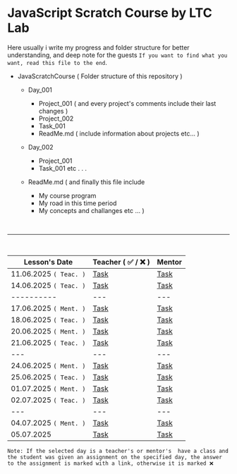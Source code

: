 # JavaScript Scratch Course by LTC Lab

Here usually i write my progress and folder structure for better understanding, and deep note for the guests `If you want to find what you want, read this file to the end`.

- JavaScratchCourse ( Folder structure of this repository )

  - Day_001

    - Project_001 ( and every project's comments include their last changes )
    - Project_002
    - Task_001
    - ReadMe.md ( include information about projects etc... )

  - Day_002

    - Project_001
    - Task_001 etc . . .

  - ReadMe.md ( and finally this file include
    - My course program
    - My road in this time period
    - My concepts and challanges etc ... )

<br>

---

<br>

| Lesson's Date          | Teacher ( ✅ / ❌ ) | Mentor   |
| ---------------------- | ------------------- | -------- |
| 11.06.2025 `( Teac. )` | [Task]()            | [Task]() |
| 14.06.2025 `( Teac. )` | [Task]()            | [Task]() |
| ----------             | ---                 | ---      |
| 17.06.2025 `( Ment. )` | [Task]()            | [Task]() |
| 18.06.2025 `( Teac. )` | [Task]()            | [Task]() |
| 20.06.2025 `( Ment. )` | [Task]()            | [Task]() |
| 21.06.2025 `( Teac. )` | [Task]()            | [Task]() |
| ---                    | ---                 | ---      |
| 24.06.2025 `( Ment. )` | [Task]()            | [Task]() |
| 25.06.2025 `( Teac. )` | [Task]()            | [Task]() |
| 01.07.2025 `( Ment. )` | [Task]()            | [Task]() |
| 02.07.2025 `( Teac. )` | [Task]()            | [Task]() |
| ---                    | ---                 | ---      |
| 04.07.2025 `( Ment. )` | [Task]()            | [Task]() |
| 05.07.2025             | [Task]()            | [Task]() |

`Note: If the selected day is a teacher's or mentor's  have a class and the student was given an assignment on the specified day, the answer to the assignment is marked with a link, otherwise it is marked ❌`
